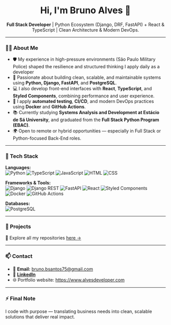 <h1 align="center">Hi, I'm Bruno Alves 👋</h1>

<p align="center">
  <strong>Full Stack Developer</strong> | Python Ecosystem (Django, DRF, FastAPI) + React & TypeScript | Clean Architecture & Modern DevOps.
</p>

---

### 👨‍💻 About Me

- 🛡️ My experience in high-pressure environments (São Paulo Military Police) shaped the resilience and structured thinking I apply daily as a developer
- 🧠 Passionate about building clean, scalable, and maintainable systems using **Python, Django, FastAPI**, and **PostgreSQL**.
- 💻 I also develop front-end interfaces with **React**, **TypeScript**, and **Styled Components**, combining performance and user experience.
- 🧪 I apply **automated testing**, **CI/CD**, and modern DevOps practices using **Docker** and **GitHub Actions**.
- 📚 Currently studying **Systems Analysis and Development at Estácio de Sá University**, and graduated from the **Full Stack Python Program (EBAC)**.
- 🌍 Open to remote or hybrid opportunities — especially in Full Stack or Python-focused Back-End roles.

---

### 🚀 Tech Stack

**Languages:**  
![Python](https://img.shields.io/badge/-Python-3776AB?style=flat&logo=python&logoColor=white)
![TypeScript](https://img.shields.io/badge/-TypeScript-3178C6?style=flat&logo=typescript&logoColor=white)
![JavaScript](https://img.shields.io/badge/-JavaScript-F7DF1E?style=flat&logo=javascript&logoColor=black)
![HTML](https://img.shields.io/badge/-HTML5-E34F26?style=flat&logo=html5&logoColor=white)
![CSS](https://img.shields.io/badge/-CSS3-1572B6?style=flat&logo=css3&logoColor=white)

**Frameworks & Tools:**  
![Django](https://img.shields.io/badge/-Django-092E20?style=flat&logo=django&logoColor=white)
![Django REST](https://img.shields.io/badge/-DRF-092E20?style=flat&logo=django&logoColor=white)
![FastAPI](https://img.shields.io/badge/-FastAPI-009688?style=flat&logo=fastapi&logoColor=white)
![React](https://img.shields.io/badge/-React-61DAFB?style=flat&logo=react&logoColor=black)
![Styled Components](https://img.shields.io/badge/-Styled--Components-DB7093?style=flat&logo=styled-components&logoColor=white)
![Docker](https://img.shields.io/badge/-Docker-2496ED?style=flat&logo=docker&logoColor=white)
![GitHub Actions](https://img.shields.io/badge/-GitHub%20Actions-2088FF?style=flat&logo=github-actions&logoColor=white)

**Databases:**  
![PostgreSQL](https://img.shields.io/badge/-PostgreSQL-336791?style=flat&logo=postgresql&logoColor=white)

---

### 📂 Projects

🔎 Explore all my repositories [here →](https://github.com/Bruno-Alvez?tab=repositories)

---

### 📫 Contact

- 📧 **Email:** bruno.bsantos75@gmail.com  
- 💼 [**LinkedIn**](https://www.linkedin.com/in/brunoalves-tech)  
- 🌐 Portfolio website: https://www.alvesdeveloper.com

---

### ⚡ Final Note

I code with purpose — translating business needs into clean, scalable solutions that deliver real impact.
